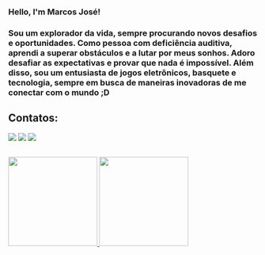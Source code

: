 ### Hello, I'm Marcos José!
### Sou um explorador da vida, sempre procurando novos desafios e oportunidades. Como pessoa com deficiência auditiva, aprendi a superar obstáculos e a lutar por meus sonhos. Adoro desafiar as expectativas e provar que nada é impossível. Além disso, sou um entusiasta de jogos eletrônicos, basquete e tecnologia, sempre em busca de maneiras inovadoras de me conectar com o mundo ;D

## Contatos:

<div>
<a href="https://www.instagram.com/melo.marcoss/" target="_blank"><img src="https://img.shields.io/badge/-Instagram-%23E4405F?style=for-the-badge&logo=instagram&logoColor=white" target="_blank"></a> 
<a href = "Marcos.meloaguiar@ufrpe.br"><img src="https://img.shields.io/badge/Gmail-D14836?style=for-the-badge&logo=gmail&logoColor=white" target="_blank"></a> 
<a href="https://www.linkedin.com/in/marcos-jos%C3%A9-b088b6240/" target="_blank"><img src="https://img.shields.io/badge/-LinkedIn-%230077B5?style=for-the-badge&logo=linkedin&logoColor=white" target="_blank"></a>
</div>

##
<div>
<a href="https://github.com/MeloMarcoss">
<img height="180em" src="https://github-readme-stats.vercel.app/api/top-langs/?username=MeloMarcoss&layout=compact&langs_count=7&theme=dracula"/>
<img height="180em" src="https://github-readme-stats.vercel.app/api?username=MeloMarcoss&show_icons=true&theme=dracula&include_all_commits=true&count_private=true"/>
  
</div>
